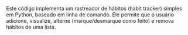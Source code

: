 Este código implementa um rastreador de hábitos (habit tracker) simples em Python, baseado em linha de comando. Ele permite que o usuário adicione, visualize, alterne (marque/desmarque como feito) e remova hábitos de uma lista.

